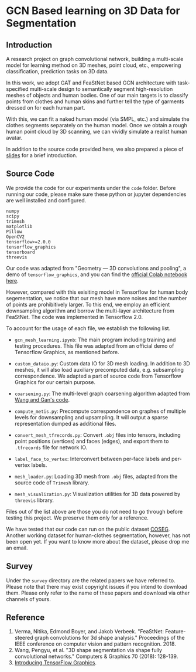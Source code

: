 # GCN Based learning on 3D Data for Segmentation

## Introduction

A research project on graph convolutional network, building a multi-scale model for learning method on 3D meshes, point cloud, etc., empowering classification, prediction tasks on 3D data.

In this work, we adopt GAT and FeaStNet based GCN architecture with task-specified multi-scale design to semantically segment high-resolution meshes of objects and human bodies. One of our main targets is to classify points from clothes and human skins and further tell the type of garments dressed on for each human part.

With this, we can fit a naked human model (via SMPL, etc.) and simulate the clothes segments separately on the human model. Once we obtain a rough human point cloud by 3D scanning, we can vividly simulate a realist human avatar.

In addition to the source code provided here, we also prepared a piece of [slides](https://peihaowang.github.io/archive/Wang_GCN_Segmentation_2019_slides.pdf) for a brief introduction.

## Source Code

We provide the code for our experiments under the `code` folder. Before running our code, please make sure these python or jupyter dependencies are well installed and configured.

```
numpy
scipy
trimesh
matplotlib
Pillow
OpenCV2
tensorflow>=2.0.0
tensorflow_graphics
tensorboard
threevis
```

Our code was adapted from "Geometry — 3D convolutions and pooling", a demo of `tensorflow_graphics`, and you can find the [official Colab notebook here](https://colab.research.google.com/github/tensorflow/graphics/blob/master/tensorflow_graphics/notebooks/mesh_segmentation_demo.ipynb).

However, compared with this exisiting model in Tensorflow for human body segementation, we notice that our mesh have more noises and the number of points are prohibitively larger. To this end, we employ an efficient downsampling algorithm and borrow the multi-layer architecture from FeaStNet. The code was implemented in Tensorflow 2.0.

To account for the usage of each file, we establish the following list.

* `gcn_mesh_learning.ipynb`: The main program including training and testing procedures. This file was adapted from an official demo of Tensorflow Graphics, as mentioned before.

* `custom_dataio.py`: Custom data IO for 3D mesh loading. In addition to 3D meshes, it will also load auxiliary precomputed data, e.g. subsampling correspondence. We adapted a part of source code from Tensorflow Graphics for our certain purpose.

* `coarsening.py`: The multi-level graph coarsening algorithm adapted from [Wang and Gan's code](https://github.com/yuangan/3D-Shape-Segmentation-via-Shape-Fully-Convolutional-Networks).

* `compute_metis.py`: Precompute correspondence on graphes of multiple levels for downsampling and upsampling. It will output a sparse representation dumped as additional files.

* `convert_mesh_tfrecords.py`: Convert `.obj` files into tensors, including point positions (vertices) and faces (edges), and export them to `.tfrecords` file for network IO.

* `label_face_to_vertex`: Interconvert between per-face labels and per-vertex labels.

* `mesh_loader.py`: Loading 3D mesh from `.obj` files, adapted from the source code of `Trimesh` library.

* `mesh_visualization.py`: Visualization utilities for 3D data powered by `threevis` library.

Files out of the list above are those you do not need to go through before testing this project. We preserve them only for a reference.

We have tested that our code can run on the public dataset [COSEG](http://irc.cs.sdu.edu.cn/~yunhai/public_html/ssl/ssd.htm). Another working dataset for human-clothes segmentation, however, has not been open yet. If you want to know more about the dataset, please drop me an email.

## Survey

Under the `survey` directory are the related papers we have referred to. Please note that there may exist copyright issues if you intend to download them. Please only refer to the name of these papers and download via other channels of yours.

## Reference

1. Verma, Nitika, Edmond Boyer, and Jakob Verbeek. "FeaStNet: Feature-steered graph convolutions for 3d shape analysis." Proceedings of the IEEE conference on computer vision and pattern recognition. 2018.
2. Wang, Pengyu, et al. "3D shape segmentation via shape fully convolutional networks." Computers & Graphics 70 (2018): 128-139.
3. [Introducing TensorFlow Graphics](https://blog.tensorflow.org/2019/05/introducing-tensorflow-graphics_9.html).

